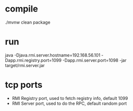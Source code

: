 # compile
./mvnw clean package

# run
java -Djava.rmi.server.hostname=192.168.56.101 -Dapp.rmi.registry.port=1099 -Dapp.rmi.server.port=1098 -jar target/rmi.server.jar

# tcp ports
* RMI Registry port, used to fetch registry info, default 1099
* RMI Server port, used to do the RPC, default random port